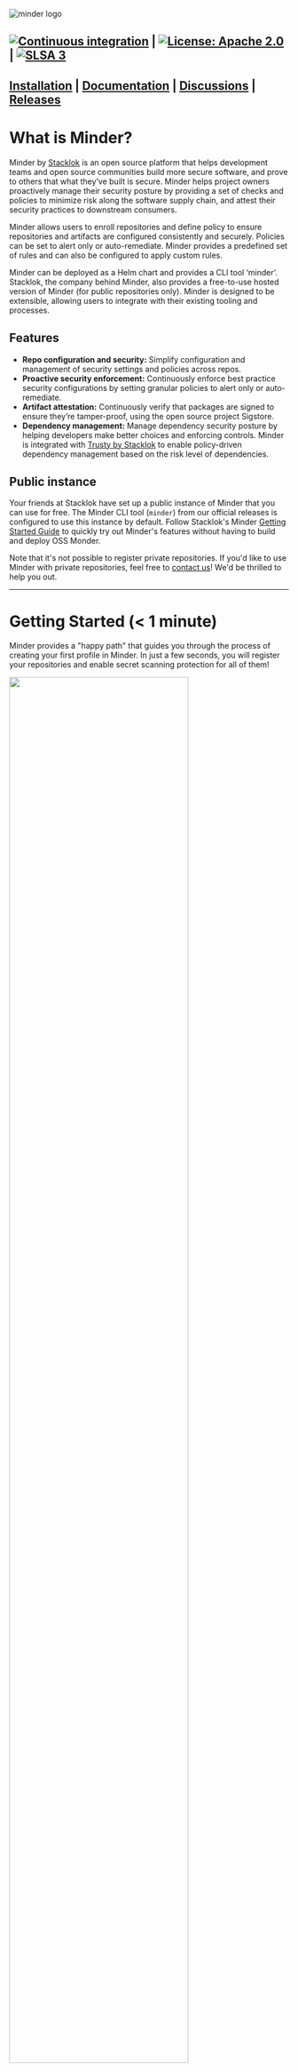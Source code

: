 ![minder logo](./docs/docs/images/Minder_darkMode.png)

[![Continuous integration](https://github.com/stacklok/minder/actions/workflows/main.yml/badge.svg)](https://github.com/stacklok/minder/actions/workflows/main.yml) | [![License: Apache 2.0](https://img.shields.io/badge/License-Apache2.0-brightgreen.svg)](https://opensource.org/licenses/Apache-2.0) | [![SLSA 3](https://slsa.dev/images/gh-badge-level3.svg)](https://slsa.dev)
---

[Installation](https://minder-docs.stacklok.dev/getting_started/install_cli) | [Documentation](https://minder-docs.stacklok.dev) | [Discussions](https://github.com/stacklok/minder/discussions) | [Releases](https://github.com/stacklok/minder/releases)
---

# What is Minder?

Minder by [Stacklok](https://stacklok.com/) is an open source platform that helps development teams and open source communities build more
secure software, and prove to others that what they’ve built is secure. Minder helps project owners proactively manage
their security posture by providing a set of checks and policies to minimize risk along the software supply chain,
and attest their security practices to downstream consumers.

Minder allows users to enroll repositories and define policy to ensure repositories and artifacts are configured
consistently and securely. Policies can be set to alert only or auto-remediate. Minder provides a predefined set of
rules and can also be configured to apply custom rules.

Minder can be deployed as a Helm chart and provides a CLI tool ‘minder’. Stacklok, the company behind Minder, also
provides a free-to-use hosted version of Minder (for public repositories only). Minder is designed to be extensible,
allowing users to integrate with their existing tooling and processes.

## Features

* **Repo configuration and security:** Simplify configuration and management of security settings and policies across repos.
* **Proactive security enforcement:** Continuously enforce best practice security configurations by setting granular policies to alert only or auto-remediate.
* **Artifact attestation:** Continuously verify that packages are signed to ensure they’re tamper-proof, using the open source project Sigstore.
* **Dependency management:** Manage dependency security posture by helping developers make better choices and enforcing controls. Minder is integrated with [Trusty by Stacklok](https://trustypkg.dev) to enable policy-driven dependency management based on the risk level of dependencies.

## Public instance

Your friends at Stacklok have set up a public instance of Minder that you can use for free. The Minder CLI tool
(`minder`) from our official releases is configured to use this instance by default. Follow Stacklok's Minder [Getting Started Guide](https://docs.stacklok.com/minder/getting_started/install_cli) to quickly try out Minder's features without having to build and deploy OSS Monder. 

Note that it's not possible to register private repositories. If you'd like to use Minder with private repositories,
feel free to [contact us](mailto:hello@stacklok.com)! We'd be thrilled to help you out.

---
# Getting Started (< 1 minute)

Minder provides a "happy path" that guides you through the process of creating your first profile in Minder. 
In just a few seconds, you will register your repositories and enable secret scanning protection for all of them!

<img src="https://github.com/stacklok/minder/assets/16540482/00646f28-2f48-43f2-bb2b-4a791782d7e3" width="80%"/>

## Installation

You can install `minder` using one of the following methods:

### MacOS (Homebrew)

```bash
brew install stacklok/tap/minder
```

### Windows (Winget)

```bash
winget install stacklok.minder
```

### Download a release

Download the latest release from [minder/releases](https://github.com/stacklok/minder/releases).

### Build it from source

Build `minder` and `minder-server` from source by following the [build from source guide](#build-from-source).

## Logging in to Minder

To use `minder` with the public instance of Minder (`api.stacklok.com`), run: 

```bash
minder auth login
```

Upon completion, you should see that the Minder Server is set to `api.stacklok.com`.

## Run Minder quickstart

The `quickstart` command guides you through the process of creating your first profile in Minder. 
In just a few seconds, you will register your repositories and enable secret scanning protection for all of them.
To do so, run:

```bash
minder quickstart
```

This will prompt you to enroll your provider, select the repositories you'd like, create the `secret_scanning`
rule type and create a profile which enables secret scanning for the selected repositories.

To see the status of your profile, run:

```bash
minder profile_status list --profile quickstart-profile --detailed
```

You should see the overall profile status and a detailed view of the rule evaluation statuses for each of your registered repositories.

Minder will continue to keep track of your repositories and will ensure to fix any drifts from the desired state by
using the `remediate` feature or alert you, if needed, using the `alert` feature.

Congratulations! 🎉 You've now successfully created your first profile!

## What's next?

You can now continue to explore Minder's features by adding or removing more repositories, create more profiles with
various rules, and much more. There's a lot more to Minder than just secret scanning. 

The `secret_scanning` rule is just one of the many rule types that Minder supports. 

You can see the full list of ready-to-use rules and profiles
maintained by Minder's team here - [stacklok/minder-rules-and-profiles](https://github.com/stacklok/minder-rules-and-profiles).

In case there's something you don't find there yet, Minder is designed to be extensible.
This allows for users to create their own custom rule types and profiles and ensure the specifics of their security
posture are attested to.

Now that you have everything set up, you can continue to run `minder` commands against the public instance of Minder
where you can manage your registered repositories, create profiles, rules and much more, so you can ensure your repositories are
configured consistently and securely.

For more information about `minder`, see:
* `minder` CLI commands - [Docs](https://minder-docs.stacklok.dev/ref/cli/minder).
* `minder` REST API Documentation - [Docs](https://minder-docs.stacklok.dev/ref/api).
* `minder` rules and profiles maintained by Minder's team - [GitHub](https://github.com/stacklok/minder-rules-and-profiles).
* Minder documentation - [Docs](https://minder-docs.stacklok.dev).

# Development

This section describes how to build and run Minder from source.

## Build from source

### Prerequisites

You'd need the following tools available - [Go](https://golang.org/doc/install), [Docker](https://docs.docker.com/get-docker/) and [Docker Compose](https://docs.docker.com/compose/install/).

### Clone the repository

```bash
git clone git@github.com:stacklok/minder.git
```

## Build 

Run the following to build `minder` and `minder-server`(binaries will be present at `./bin/`)

```bash
make build
```

To use `minder` with the public instance of Minder (`api.stacklok.com`), run:

```bash
minder auth login
```

Upon completion, you should see that the Minder Server is set to `api.stacklok.com`.

If you want to run `minder` against a local `minder-server` instance, proceed with the steps below.

#### Initial configuration

Create the initial configuration file for `minder` and `minder-server`. You may do so by doing.

```bash
cp config/config.yaml.example config.yaml
```

You'd also have to set up an OAuth2 application for `minder-server` to use.
Once completed, update the configuration file with the appropriate values.
See the documentation on how to do that - [Docs](https://minder-docs.stacklok.dev/run_minder_server/config_oauth).

#### Run `minder-server`

Start `minder-server` along with its dependant services (`keycloak` and `postgres`) by running:

```bash
make run-docker
```

#### Configure social login (GitHub)

`minder-server` uses Keycloak as an IAM. To log in, you'll need to set up a GitHub OAuth2 application and configure
Keycloak to use it.

Create an OAuth2 application for GitHub [here](https://github.com/settings/developers). Select
`New OAuth App` and fill in the details. The callback URL should be `http://localhost:8081/realms/stacklok/broker/github/endpoint`.
Create a new client secret for your OAuth2 client.

Using the `client_id` and `client_secret` you created above, enable GitHub login on Keycloak by running the following command:

```bash
make KC_GITHUB_CLIENT_ID=<client_id> KC_GITHUB_CLIENT_SECRET=<client_secret> github-login
```

#### Run minder

Ensure the `config.yaml` file is present in the current directory so `minder` can use it.

Run `minder` against your local instance of Minder (`localhost:8090`):

```bash
minder auth login
```

Upon completion, you should see that the Minder Server is set to `localhost:8090`.

### Development guidelines

You can find more detailed information about the development process in the [Developer Guide](https://minder-docs.stacklok.dev/developer_guide/get-hacking).

## Minder API

* REST API documentation - [Link](https://minder-docs.stacklok.dev/ref/api).

* Proto API documentation - [Link](https://minder-docs.stacklok.dev/ref/proto).

* Protobuf - [Link](https://github.com/stacklok/minder/blob/main/proto/minder/v1/minder.proto).

* OpenAPI/swagger spec (JSON) - [Link](https://github.com/stacklok/minder/blob/main/pkg/api/openapi/minder/v1/minder.swagger.json).

## Contributing

We welcome contributions to Minder. Please see our [Contributing](./CONTRIBUTING.md) guide for more information.

## Provenance

The Minder project follows the best practices for software supply chain security and transparency.

All released assets:

* Have a generated and verifiable SLSA Build Level 3 provenance. For more information, see the [SLSA website](https://slsa.dev).
* Have been signed and verified during release using the [Sigstore](https://sigstore.dev) project.
This ensures that
they are tamper-proof and can be verified by anyone.
* Have an SBOM archive generated and published along with the release.
This allows users to understand the dependencies of the project and their security posture.

## License

Minder is licensed under the [Apache 2.0 License](./LICENSE).
